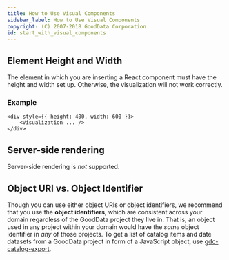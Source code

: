 ```yaml
---
title: How to Use Visual Components
sidebar_label: How to Use Visual Components
copyright: (C) 2007-2018 GoodData Corporation
id: start_with_visual_components
---
```


## Element Height and Width

The element in which you are inserting a React component must have the height and width set up. Otherwise, the visualization will not work correctly.

### Example

```javacsript
<div style={{ height: 400, width: 600 }}>
    <Visualization ... />
</div>
```

## Server-side rendering

Server-side rendering is _not_ supported.

## Object URI vs. Object Identifier

Though you can use either object URIs or object identifiers, we recommend that you use the **object identifiers**, which are consistent across your domain regardless of the GoodData project they live in. That is, an object used in any project within your domain would have the _same_ object identifier in _any_ of those projects. To get a list of catalog items and date datasets from a GoodData project in form of a JavaScript object, use [gdc-catalog-export](gdc-catalog-export.md).
